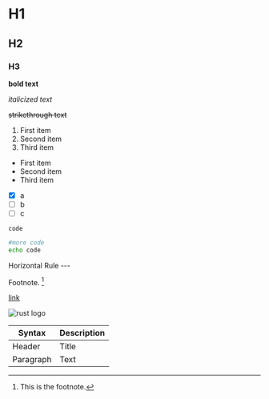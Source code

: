 # H1

## H2

### H3

**bold text**

*italicized text*

~~strikethrough text~~

1. First item
2. Second item
3. Third item

- First item
- Second item
- Third item

- [x] a
- [ ] b
- [ ] c

`code`

```bash
#more code
echo code
```

Horizontal Rule  ---

Footnote. [^1]

[^1]: This is the footnote.

[link](https://github.com/guiszk)

![rust logo](https://www.rust-lang.org/static/images/rust-logo-blk.svg)

| Syntax      | Description |
| ----------- | ----------- |
| Header      | Title       |
| Paragraph   | Text        |
